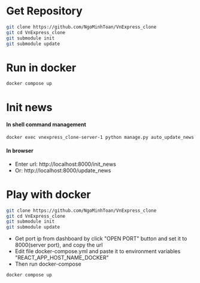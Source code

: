 # Get Repository
```bash
git clone https://github.com/NgoMinhToan/VnExpress_clone
git cd VnExpress_clone
git submodule init
git submodule update
```

# Run in docker
```bash
docker compose up
```

# Init news
#### In shell command management
```bash
docker exec vnexpress_clone-server-1 python manage.py auto_update_news big/[small]
```

#### In browser
- Enter url: http://localhost:8000/init_news
- Or: http://localhost:8000/update_news

# Play with docker
```bash
git clone https://github.com/NgoMinhToan/VnExpress_clone
git cd VnExpress_clone
git submodule init
git submodule update
```

- Get port ip from dashboard by click "OPEN PORT" button and set it to 8000(server port), and copy the url
- Edit file docker-compose.yml and paste it to environment variables "REACT_APP_HOST_NAME_DOCKER"
- Then run docker-compose
```bash
docker compose up
```
